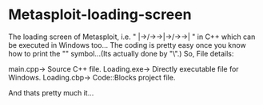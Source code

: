# Metasploit-loading-screen
The loading screen of Metasploit, i.e. " |->/->\->|->/->\->| " in C++ which can be executed in Windows too...
The coding is pretty easy once you know how to print the "\" symbol...(Its actually done by "\\".)
So, File details:

main.cpp-> Source C++ file.
Loading.exe-> Directly executable file for Windows.
Loading.cbp-> Code::Blocks project file.

And thats pretty much it...
